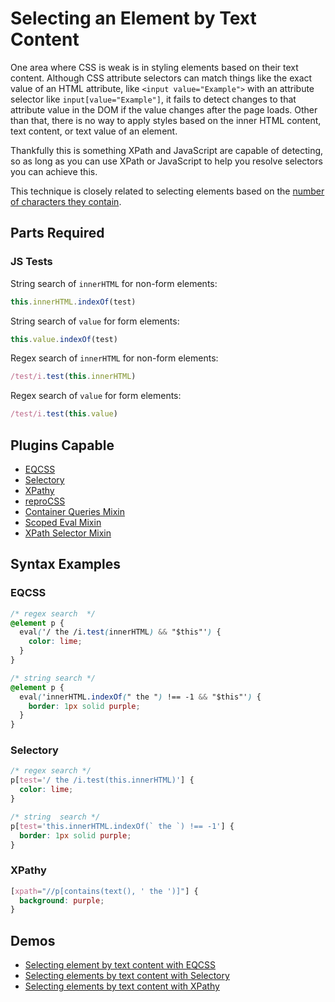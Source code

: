 # Selecting an Element by Text Content

One area where CSS is weak is in styling elements based on their text content. Although CSS attribute selectors can match things like the exact value of an HTML attribute, like `<input value="Example">` with an attribute selector like `input[value="Example"]`, it fails to detect changes to that attribute value in the DOM if the value changes after the page loads. Other than that, there is no way to apply styles based on the inner HTML content, text content, or text value of an element.

Thankfully this is something XPath and JavaScript are capable of detecting, so as long as you can use XPath or JavaScript to help you resolve selectors you can achieve this.

This technique is closely related to selecting elements based on the [number of characters they contain](element-characters.html).

## Parts Required

### JS Tests

String search of `innerHTML` for non-form elements:

```javascript
this.innerHTML.indexOf(test)
```

String search of `value` for form elements:

```javascript
this.value.indexOf(test)
```

Regex search of `innerHTML` for non-form elements:

```javascript
/test/i.test(this.innerHTML)
```

Regex search of `value` for form elements:

```javascript
/test/i.test(this.value)
```

## Plugins Capable

- [EQCSS](../plugins/eqcss.html)
- [Selectory](../plugins/selectory.html)
- [XPathy](../plugins/xpathy.html)
- [reproCSS](../plugins/reprocss.html)
- [Container Queries Mixin](../plugins/container-queries-mixin.html)
- [Scoped Eval Mixin](../plugins/scoped-eval-mixin.html)
- [XPath Selector Mixin](../plugins/xpath-selector-mixin.html)

## Syntax Examples

### EQCSS

```css
/* regex search  */
@element p {
  eval('/ the /i.test(innerHTML) && "$this"') {
    color: lime;
  }
}

/* string search */
@element p {
  eval('innerHTML.indexOf(" the ") !== -1 && "$this"') {
    border: 1px solid purple;
  }
}
```

### Selectory

```css
/* regex search */
p[test='/ the /i.test(this.innerHTML)'] {
  color: lime;
}

/* string  search */
p[test='this.innerHTML.indexOf(` the `) !== -1'] {
  border: 1px solid purple;
}
```

### XPathy

```css
[xpath="//p[contains(text(), ' the ')]"] {
  background: purple;
}
```

## Demos

- [Selecting element by text content with EQCSS](https://codepen.io/tomhodgins/pen/EZYMyK)
- [Selecting elements by text content with Selectory](https://codepen.io/tomhodgins/pen/WjMrYr)
- [Selecting elements by text content with XPathy](https://codepen.io/tomhodgins/pen/EXajvz)